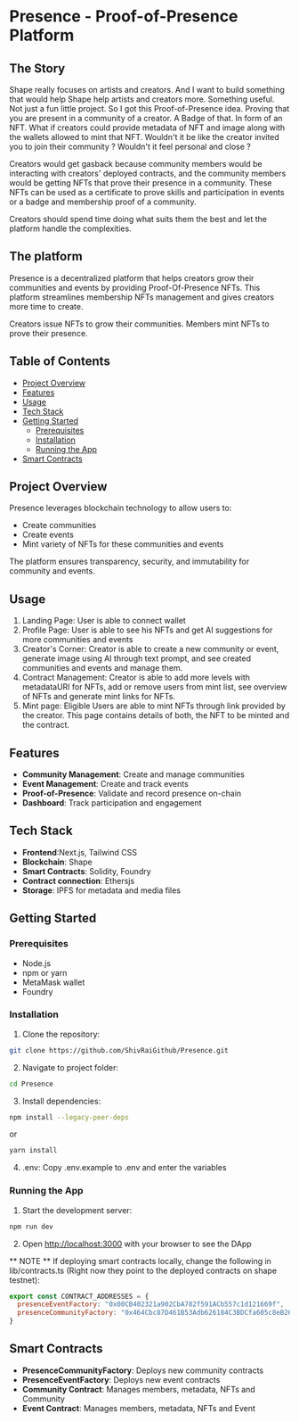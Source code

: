 # Presence - Proof-of-Presence Platform

## The Story

Shape really focuses on artists and creators. And I want to build something that would help Shape help artists and creators more. Something useful. Not just a fun little project. So I got this Proof-of-Presence idea. Proving that you are present in a community of a creator. A Badge of that. In form of an NFT. What if creators could provide metadata of NFT and image along with the wallets allowed to mint that NFT. Wouldn't it be like the creator invited you to join their community ? Wouldn't it feel personal and close ?
   
Creators would get gasback because community members would be interacting with creators' deployed contracts, and the community members would be getting NFTs that prove their presence in a community. These NFTs can be used as a certificate to prove skills and participation in events or a badge and membership proof of a community.
   
Creators should spend time doing what suits them the best and let the platform handle the complexities.

## The platform

Presence is a decentralized platform that helps creators grow their communities and events by providing Proof-Of-Presence NFTs. This platform streamlines membership NFTs management and gives creators more time to create.
   
Creators issue NFTs to grow their communities. Members mint NFTs to prove their presence.

## Table of Contents

- [Project Overview](#project-overview)
- [Features](#features)
- [Usage](#usage)
- [Tech Stack](#tech-stack)
- [Getting Started](#getting-started)
  - [Prerequisites](#prerequisites)
  - [Installation](#installation)
  - [Running the App](#running-the-app)
- [Smart Contracts](#smart-contracts)

## Project Overview

Presence leverages blockchain technology to allow users to:

- Create communities 
- Create events
- Mint variety of NFTs for these communities and events

The platform ensures transparency, security, and immutability for community and events.

## Usage
1) Landing Page: User is able to connect wallet
2) Profile Page: User is able to see his NFTs and get AI suggestions for more communities and events
3) Creator's Corner: Creator is able to create a new community or event, generate image using AI through text prompt, and see created communities and events and manage them.
4) Contract Management: Creator is able to add more levels with metadataURI for NFTs, add or remove users from mint list, see overview of NFTs and generate mint links for NFTs.
5) Mint page: Eligible Users are able to mint NFTs through link provided by the creator. This page contains details of both, the NFT to be minted and the contract.

## Features

- **Community Management**: Create and manage communities
- **Event Management**: Create and track events
- **Proof-of-Presence**: Validate and record presence on-chain
- **Dashboard**: Track participation and engagement

## Tech Stack

- **Frontend**:Next.js, Tailwind CSS
- **Blockchain**: Shape
- **Smart Contracts**: Solidity, Foundry
- **Contract connection**: Ethersjs
- **Storage**: IPFS for metadata and media files

## Getting Started

### Prerequisites

- Node.js
- npm or yarn
- MetaMask wallet
- Foundry

### Installation

1. Clone the repository:
```bash
git clone https://github.com/ShivRaiGithub/Presence.git
```

2. Navigate to project folder:
```bash
cd Presence
```

3. Install dependencies:
```bash
npm install --legacy-peer-deps
```
or
```bash
yarn install
```

4. .env: Copy .env.example to .env and enter the variables

### Running the App

1. Start the development server:
```bash
npm run dev
```

2. Open [http://localhost:3000](http://localhost:3000) with your browser to see the DApp


** NOTE **
If deploying smart contracts locally, change the following in lib/contracts.ts (Right now they point to the deployed contracts on shape testnet):

```javascript
export const CONTRACT_ADDRESSES = {
  presenceEventFactory: "0x00CB402321a902CbA782f591ACb557c1d121669f",
  presenceCommunityFactory: "0x464Cbc87D461B53Adb626184C3BDCfa605c8eB26",
}
```

## Smart Contracts

- **PresenceCommunityFactory**: Deploys new community contracts
- **PresenceEventFactory**: Deploys new event contracts
- **Community Contract**: Manages members, metadata, NFTs and Community
- **Event Contract**: Manages members, metadata, NFTs and Event